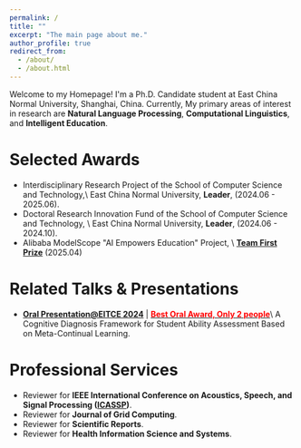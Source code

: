 ```yaml
---
permalink: /
title: ""
excerpt: "The main page about me."
author_profile: true
redirect_from: 
  - /about/
  - /about.html
---
```


Welcome to my Homepage! I'm a Ph.D. Candidate student at East China Normal University, Shanghai, China. Currently, My primary areas of interest in research are **Natural Language Processing**, **Computational Linguistics**, and **Intelligent Education**.
  

Selected Awards
======

* Interdisciplinary Research Project of the School of Computer Science and Technology,\\
  East China Normal University, **Leader**, (2024.06 - 2025.06).  
* Doctoral Research Innovation Fund of the School of Computer Science and Technology, \\
  East China Normal University, **Leader**, (2024.06 - 2024.10).
* Alibaba ModelScope "AI Empowers Education" Project, \\
  **[Team First Prize](./files/ALIBABA_MODELSCOPE_TEAM_PRIZE.pdf)** (2025.04)
  
Related Talks & Presentations
======
* **[Oral Presentation@EITCE 2024](https://www.eitce.org/ugfaldht)** | [**<font color="red">Best Oral Award, Only 2 people</font>**](/files/EITCE_2024.pdf)\\
  A Cognitive Diagnosis Framework for Student Ability Assessment Based on Meta-Continual Learning.


Professional Services
======
* Reviewer for **IEEE International Conference on Acoustics, Speech, and Signal Processing ([ICASSP](./files/Reviewer_ICASSP.pdf))**.
* Reviewer for **Journal of Grid Computing**.
* Reviewer for **Scientific Reports**.
* Reviewer for **Health Information Science and Systems**.


